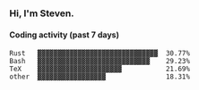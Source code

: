 ### Hi, I'm Steven.

#### Coding activity (past 7 days)
```
Rust   ▓▓▓▓▓▓▓▓▓▓▓▓▓▓▓▓▓▓▓▓▓▓▓▓▓▓▓▓▓▓  30.77%
Bash   ▓▓▓▓▓▓▓▓▓▓▓▓▓▓▓▓▓▓▓▓▓▓▓▓▓▓▓▓    29.23%
TeX    ▓▓▓▓▓▓▓▓▓▓▓▓▓▓▓▓▓▓▓▓▓           21.69%
other  ▓▓▓▓▓▓▓▓▓▓▓▓▓▓▓▓▓               18.31%
```
